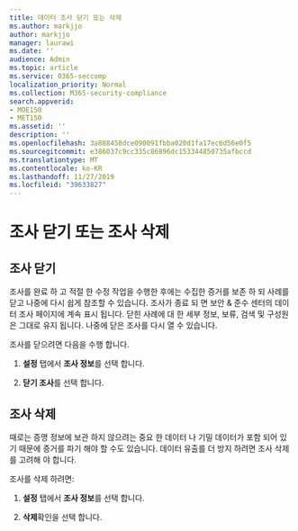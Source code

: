 ```yaml
---
title: 데이터 조사 닫기 또는 삭제
ms.author: markjjo
author: markjjo
manager: laurawi
ms.date: ''
audience: Admin
ms.topic: article
ms.service: O365-seccomp
localization_priority: Normal
ms.collection: M365-security-compliance
search.appverid:
- MOE150
- MET150
ms.assetid: ''
description: ''
ms.openlocfilehash: 3a888458dce090091fbba020d1fa17ec6d56e0f5
ms.sourcegitcommit: e386037c9cc335c86896dc153344850735afbccd
ms.translationtype: MT
ms.contentlocale: ko-KR
ms.lasthandoff: 11/27/2019
ms.locfileid: "39633827"
---
```

# <a name="close-or-delete-an-investigation"></a>조사 닫기 또는 조사 삭제

## <a name="close-an-investigation"></a>조사 닫기

 조사를 완료 하 고 적절 한 수정 작업을 수행한 후에는 수집한 증거를 보존 하 되 사례를 닫고 나중에 다시 쉽게 참조할 수 있습니다. 조사가 종료 되 면 보안 & 준수 센터의 데이터 조사 페이지에 계속 표시 됩니다. 닫힌 사례에 대 한 세부 정보, 보류, 검색 및 구성원은 그대로 유지 됩니다. 나중에 닫은 조사를 다시 열 수 있습니다.

조사를 닫으려면 다음을 수행 합니다.

1. **설정** 탭에서 **조사 정보**를 선택 합니다.

2. **닫기 조사**를 선택 합니다. 


## <a name="delete-an-investigation"></a>조사 삭제

때로는 증명 정보에 보관 하지 않으려는 중요 한 데이터 나 기밀 데이터가 포함 되어 있기 때문에 증거를 파기 해야 할 수도 있습니다. 데이터 유출를 더 방지 하려면 조사 삭제를 고려해 야 합니다.

조사를 삭제 하려면:

1. **설정** 탭에서 **조사 정보**를 선택 합니다.

2. **삭제**확인을 선택 합니다. 
